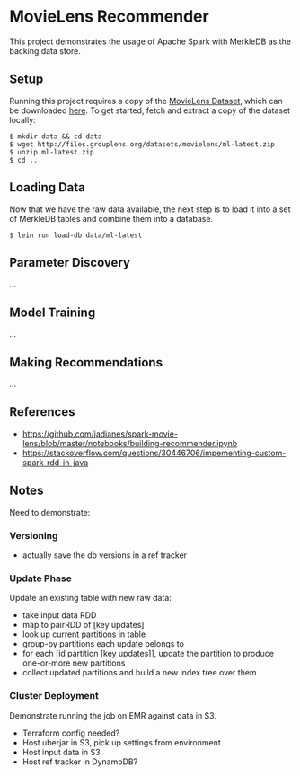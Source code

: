 MovieLens Recommender
=====================

This project demonstrates the usage of Apache Spark with MerkleDB as the backing
data store.


## Setup

Running this project requires a copy of the [MovieLens
Dataset](http://movielens.org/), which can be downloaded
[here](http://files.grouplens.org/datasets/movielens/). To get started, fetch
and extract a copy of the dataset locally:

```shell
$ mkdir data && cd data
$ wget http://files.grouplens.org/datasets/movielens/ml-latest.zip
$ unzip ml-latest.zip
$ cd ..
```


## Loading Data

Now that we have the raw data available, the next step is to load it into a set
of MerkleDB tables and combine them into a database.

```shell
$ lein run load-db data/ml-latest
```


## Parameter Discovery

...


## Model Training

...


## Making Recommendations

...


## References

- https://github.com/jadianes/spark-movie-lens/blob/master/notebooks/building-recommender.ipynb
- https://stackoverflow.com/questions/30446706/impementing-custom-spark-rdd-in-java


## Notes

Need to demonstrate:

### Versioning

- actually save the db versions in a ref tracker

### Update Phase

Update an existing table with new raw data:

- take input data RDD
- map to pairRDD of [key updates]
- look up current partitions in table
- group-by partitions each update belongs to
- for each [id partition [key updates]], update the partition to produce
  one-or-more new partitions
- collect updated partitions and build a new index tree over them

### Cluster Deployment

Demonstrate running the job on EMR against data in S3.

- Terraform config needed?
- Host uberjar in S3, pick up settings from environment
- Host input data in S3
- Host ref tracker in DynamoDB?
